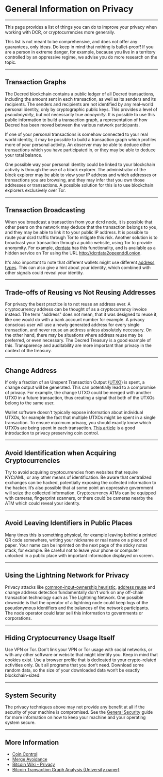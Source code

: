 # General Information on Privacy

---

This page provides a list of things you can do to improve your privacy when
working with DCR, or cryptocurrencies more generally.

This list is not meant to be comprehensive, and does not offer any guarantees,
only ideas.
Do keep in mind that nothing is bullet-proof!
If you are a person in extreme danger, for example, because you live in a
territory controlled by an oppressive regime, we advise you do more research on
the topic.

---

## Transaction Graphs

The Decred blockchain contains a public ledger of all Decred transactions,
including the amount sent in each transaction, as well as its senders and its
recipients.
The senders and recipients are not identified by any real-world personal
identity, only by cryptographic public keys.
This provides a level of *pseudonymity*, but not necessarily true *anonymity*.
It is possible to use this public information to build a transaction graph, a
representation of how Decred has been moved between the various network
participants.

If one of your personal transactions is somehow connected to your real world
identity, it may be possible to build a transaction graph which profiles more of
your personal activity.
An observer may be able to deduce other transactions which you have participated
in, or they may be able to deduce your total balance.

One possible way your personal identity could be linked to your blockchain
activity is through the use of a block explorer.
The administrator of the block explorer may be able to view your IP address and
which addresses or transactions you are browsing, and they may infer that you
own those addresses or transactions.
A possible solution for this is to use blockchain explorers exclusively over
Tor.

---

## Transaction Broadcasting

When you broadcast a transaction from your dcrd node, it is possible that other
peers on the network may deduce that the transaction belongs to you, and they
may be able to link it to your public IP address.
It is possible to route your dcrd traffic through Tor to mitigate this risk.
Another solution is to broadcast your transaction through a public website,
using Tor to provide anonymity.
For example, [dcrdata](https://github.org/decred/dcrdata) has this
functionality, and is available as a hidden service on Tor using the URL
<http://dcrdata2opeenddl.onion>.

It's also important to note that different wallets might use different [address
types](https://devdocs.decred.org/developer-guides/addresses/).
This can also give a hint about your identity, which combined with other signals
could reveal your identity.

---

## Trade-offs of Reusing vs Not Reusing Addresses

For privacy the best practice is to not reuse an address ever.
A cryptocurrency address can be thought of as a cryptocurrency invoice instead.
The term "address" does not mean, that it was designed to reuse it, like one
would do with a bank account number for example.
A privacy conscious user will use a newly generated address for every single
transaction, and never reuse an address unless absolutely necessary.
On the other hand, there may be situations where address reuse may be preferred,
or even necessary.
The Decred Treasury is a good example of this.
Transparency and auditability are more important than privacy in the context of
the treasury.

---

## Change Address

If only a fraction of an Unspent Transaction Output
([UTXO](../glossary.md#utxo)) is spent, a change output will be generated.
This can potentially lead to a compromise of privacy.
For example, the change UTXO could be merged with another UTXO in a future
transaction, thus creating a signal that both of the UTXOs belong to the same
user.

Wallet software doesn't typically expose information about individual UTXOs, for
example the fact that multiple UTXOs might be spent in a single transaction.
To ensure maximum privacy, you should exactly know which UTXOs are being spent
in each transaction.
[This article](https://medium.com/@nopara73/coin-control-is-must-learn-if-you-care-about-your-privacy-in-bitcoin-33b9a5f224a2)
is a good introduction to privacy preserving coin control.

---

## Avoid Identification when Acquiring Cryptocurrencies

Try to avoid acquiring cryptocurrencies from websites that require KYC/AML, or
any other means of identification.
Be aware that centralized exchanges can be hacked, potentially exposing the
collected information to the hacker.
It’s also possible that at some point an oppressive government will seize the
collected information.
Cryptocurrency ATMs can be equipped with cameras, fingerprint scanners, or there
could be cameras nearby the ATM which could reveal your identity.

---

## Avoid Leaving Identifiers in Public Places

Many times this is something physical, for example leaving behind a printed QR
code somewhere, writing your nickname or real name on a piece of paper.
Your name can be inprinted on the next page of the sticky notes stack, for
example.
Be careful not to leave your phone or computer unlocked in a public place with
important information displayed on screen.

---

## Using the Lightning Network for Privacy

Privacy attacks like [common-input-ownership
heuristic](https://en.bitcoin.it/wiki/Privacy#Common-input-ownership_heuristic),
[address reuse](https://en.bitcoin.it/wiki/Privacy#Address_reuse) and change
address detection fundamentally don’t work on any off-chain transaction
technology such as The Lightning Network.
One possible downside is that the operator of a lightning node could keep logs
of the pseudonymous identifiers and the balances of the network participants.
The node operator could later sell this information to governments or corporations.

---

## Hiding Cryptocurrency Usage Itself

Use VPN or Tor.
Don’t link your VPN or Tor usage with social networks, or with any other
software or website that might identify you.
Keep in mind that cookies exist.
Use a browser profile that is dedicated to your crypto-related activities only.
Quit all programs that you don’t need.
Download some random data, so the size of your downloaded data won’t be exactly
blockchain-sized.

---

## System Security

The privacy techniques above may not provide any benefit at all if the security
of your machine is compromised.
See the [General Security](../advanced/general-security.md) guide for more
information on how to keep your machine and your operating system secure.

---

## More Information

- [Coin Control](https://medium.com/@nopara73/coin-control-is-must-learn-if-you-care-about-your-privacy-in-bitcoin-33b9a5f224a2)  
- [Merge Avoidance](https://medium.com/@octskyward/merge-avoidance-7f95a386692f)  
- [Bitcoin Wiki - Privacy](https://en.bitcoin.it/wiki/Privacy#Bad_privacy_example_-_Exchange_front_running)  
- [Bitcoin Transaction Graph Analysis (University paper)](https://arxiv.org/abs/1502.01657)
